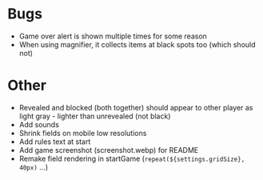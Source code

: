 # Bugs

- Game over alert is shown multiple times for some reason
- When using magnifier, it collects items at black spots too (which should not)

# Other

- Revealed and blocked (both together) should appear to other player as light gray - lighter than unrevealed (not black)
- Add sounds
- Shrink fields on mobile low resolutions
- Add rules text at start
- Add game screenshot (screenshot.webp) for README
- Remake field rendering in startGame (`repeat(${settings.gridSize}, 40px)` ...)
